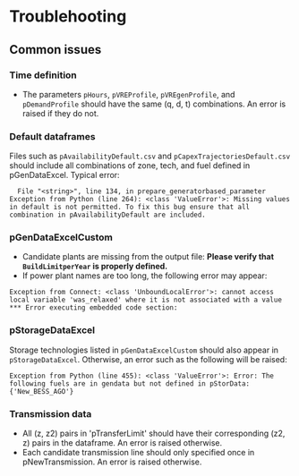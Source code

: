 # Troublehooting

## Common issues

### Time definition

- The parameters `pHours`, `pVREProfile`, `pVREgenProfile`, and `pDemandProfile` should have the same (q, d, t) combinations. An error is raised if they do not.

### Default dataframes

Files such as `pAvailabilityDefault.csv` and `pCapexTrajectoriesDefault.csv` should include all combinations of zone, tech, and fuel defined in pGenDataExcel. Typical error:

``` 
  File "<string>", line 134, in prepare_generatorbased_parameter
Exception from Python (line 264): <class 'ValueError'>: Missing values in default is not permitted. To fix this bug ensure that all combination in pAvailabilityDefault are included.
```


### pGenDataExcelCustom

- Candidate plants are missing from the output file: **Please verify that `BuildLimitperYear` is properly defined.**
- If power plant names are too long, the following error may appear:
``` 
Exception from Connect: <class 'UnboundLocalError'>: cannot access local variable 'was_relaxed' where it is not associated with a value
*** Error executing embedded code section:
```

### pStorageDataExcel 

Storage technologies listed in `pGenDataExcelCustom` should also appear in `pStorageDataExcel`. Otherwise, an error such as the following will be raised:

``` 
Exception from Python (line 455): <class 'ValueError'>: Error: The following fuels are in gendata but not defined in pStorData: 
{'New_BESS_AGO'}
```

### Transmission data
- All (z, z2) pairs in 'pTransferLimit' should have their corresponding (z2, z) pairs in the dataframe. An error is raised otherwise.
- Each candidate transmission line should only specified once in pNewTransmission. An error is raised otherwise.